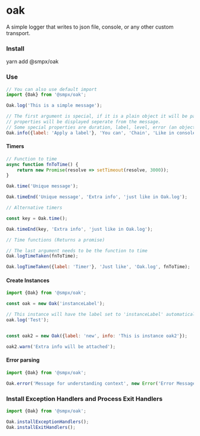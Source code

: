 # oak
A simple logger that writes to json file, console, or any other custom transport.

### Install

  yarn add @smpx/oak
  
### Use

```js
// You can also use default import
import {Oak} from '@smpx/oak';

Oak.log('This is a simple message');

// The first argument is special, if it is a plain object it will be parsed and
// properties will be displayed seperate from the message.
// Some special properties are duration, label, level, error (an object itself), duration, createdAt
Oak.info({label: 'Apply a label'}, 'You can', 'Chain', 'Like in console', 0, 'Other types than string too');
```


#### Timers

```js
// Function to time
async function fnToTime() {
	return new Promise(resolve => setTimeout(resolve, 3000));
}

Oak.time('Unique message');

Oak.timeEnd('Unique message', 'Extra info', 'just like in Oak.log');

// Alternative timers

const key = Oak.time();

Oak.timeEnd(key, 'Extra info', 'just like in Oak.log');

// Time functions (Returns a promise)

// The last argument needs to be the function to time
Oak.logTimeTaken(fnToTime);

Oak.logTimeTaken({label: 'Timer'}, 'Just like', 'Oak.log', fnToTime);
```

#### Create Instances

```js
import {Oak} from '@smpx/oak';

const oak = new Oak('instanceLabel');

// This instance will have the label set to 'instanceLabel' automatically.
oak.log('Test');


const oak2 = new Oak({label: 'new', info: 'This is instance oak2'});

oak2.warn('Extra info will be attached');
```

#### Error parsing

```js
import {Oak} from '@smpx/oak';

Oak.error('Message for understanding context', new Error('Error Message'));
```

### Install Exception Handlers and Process Exit Handlers

```js
import {Oak} from '@smpx/oak';

Oak.installExceptionHandlers();
Oak.installExitHandlers();

```

